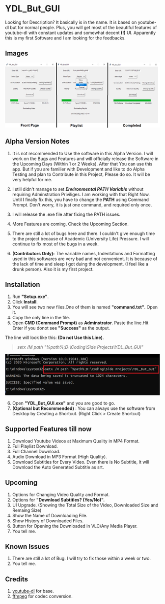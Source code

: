 # YDL_But_GUI

Looking for Description? It basically is in the name. It is based on youtube-dl but for normal people. Plus, you will get most of the beautiful features of youtube-dl with constant updates and somewhat decent **(!)** UI. Apparently this is my first Software and I am looking for the feedbacks.

## Images
![Front](/Screenshots/All.png)

## Alpha Version Notes

1. It is not recommended to Use the software in this Alpha Version. I will work on the Bugs and Features and will officially release the Software in the Upcoming Days (Within 1 or 2 Weeks). After that You can use this app. But if you are familier with Development and like to do Alpha Testing and plan to Contribute in this Project, Please do so. It will be very helpful for me.
   
2. I still didn't manage to set ***Environmental PATH Variable*** without requiring Adminstration Priviliges.  I am working with that Right Now. Until I finally fix this, you have to change the **PATH** using Command Prompt. Don't worry, it is just one command, and required only once.

3. I will release the .exe file after fixing the PATH issues.

4. More Features are coming. Check the Upcoming Section.

5. There are still a lot of bugs here and there. I couldn't give enough time to the project because of Academic (University Life) Pressure. I will continue to fix most of the bugs in a week.

6. **(Contributors Only):** The variable names, Indentations and Formatting used in this softwares are very bad and not convenient. It is because of the lack of time and sleep I got duing the development. (I feel like a drunk person). Also it is my first project.

## Installation

1. Run  **"Setup.exe"**.
2. Click **Install**.
3. You will see two new files.One of them is named **"command.txt"**. Open it.
4. Copy the only line in the file.
5. Open **CMD (Command Prompt)** as **Adminstrator**. Paste the line.Hit Enter if you donot see **"Success"** as the output.

The line will look like this: **(Do not Use this Line)**.
>*setx /M path "%path%;D:\Coding\Side Projects\YDL_But_GUI"*

![CMD](/Screenshots/CMD.png)

6. Open **"YDL_But_GUI.exe"** and you are good to go.
7. **(Optional but Recommended)** : You can always use the software from Desktop by Creating a Shortcut. (Right Click > Create Shortcut)

## Supported Features till now

1. Download Youtube Videos at Maximum Quality in MP4 Format.
2. Full Playlist Download.
3. Full Channel Download.
4. Audio Download in MP3 Format (High Quality).
5. Download Subtitles for Every Video. Even there is No Subtitle, It will Download the Auto Generated Subtitle as srt.

## Upcoming

1. Options for Changing Video Quality and Format.
2. Options for **"Download Subtitles? (Yes/No)".**
3. UI Upgrade. (Showing the Total Size of the Video, Downloaded Size and Remaing Size)
4. Show the Name of Downloading File.
5. Show History of Downloaded Files.
6. Button for Opening the Downloaded in VLC/Any Media Player.
7. You tell me.

## Known Issues

1. There are still a lot of Bug. I will try to fix those within a week or two.
2. You tell me.

## Credits

1. [youtube-dl](https://github.com/ytdl-org/youtube-dl) for base.
2. [ffmpeg](https://github.com/FFmpeg/FFmpeg) for codec conversion.